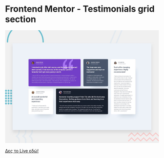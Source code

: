 # Frontend Mentor - Testimonials grid section

![Design preview for the Testimonials grid section coding challenge](./design/desktop-preview.jpg)

[Δες το Live εδώ!]([https://your-username.github.io/natours/](https://gakrita.github.io/Frontend-Mentor--Testimonials-grid-section/))



